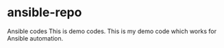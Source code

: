# ansible-repo
Ansible codes
This is demo codes.
This is my demo code which works for Ansible automation.
